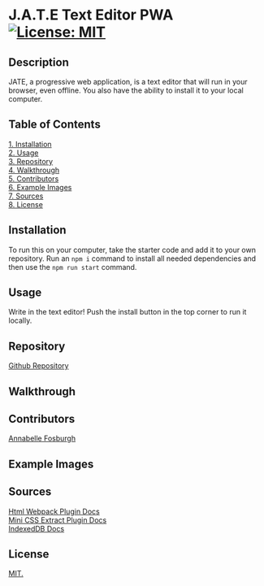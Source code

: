 # J.A.T.E Text Editor PWA [![License: MIT](https://img.shields.io/badge/License-MIT-yellow.svg)](https://opensource.org/licenses/MIT)

## Description
JATE, a progressive web application, is a text editor that will run in your browser, even offline. You also have the ability to install it to your local computer.

## Table of Contents  
[1. Installation](#Installation)  
[2. Usage](#Usage)  
[3. Repository](#Repository)  
[4. Walkthrough](#Walkthrough)  
[5. Contributors](#Contributors)  
[6. Example Images](#Example-Images)  
[7. Sources](#Sources)  
[8. License](#License)  

## Installation
To run this on your computer, take the starter code and add it to your own repository. Run an ```npm i``` command to install all needed dependencies and then use the ```npm run start``` command.

## Usage
Write in the text editor! Push the install button in the top corner to run it locally. 

## Repository
[Github Repository](https://github.com/annabellefosburgh/flashy-oyster)

## Walkthrough


## Contributors
[Annabelle Fosburgh](https://github.com/annabellefosburgh)

## Example Images


## Sources
[Html Webpack Plugin Docs](https://webpack.js.org/plugins/html-webpack-plugin/)  
[Mini CSS Extract Plugin Docs](https://webpack.js.org/plugins/mini-css-extract-plugin/)  
[IndexedDB Docs](https://developer.mozilla.org/en-US/docs/Web/API/IndexedDB_API)  

## License
[MIT.](https://opensource.org/license/mit/)
